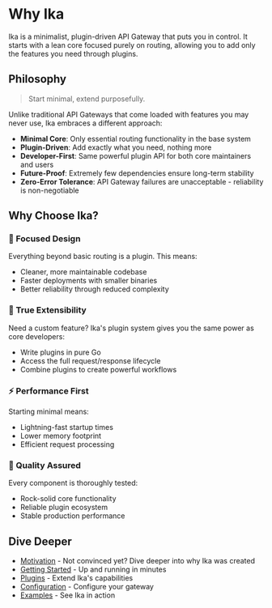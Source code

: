 # Why Ika

Ika is a minimalist, plugin-driven API Gateway that puts you in control. It starts with a lean core focused purely on routing, allowing you to add only the features you need through plugins.

## Philosophy

> Start minimal, extend purposefully.

Unlike traditional API Gateways that come loaded with features you may never use, Ika embraces a different approach:

- **Minimal Core**: Only essential routing functionality in the base system
- **Plugin-Driven**: Add exactly what you need, nothing more
- **Developer-First**: Same powerful plugin API for both core maintainers and users
- **Future-Proof**: Extremely few dependencies ensure long-term stability
- **Zero-Error Tolerance**: API Gateway failures are unacceptable - reliability is non-negotiable

## Why Choose Ika?

### 🎯 Focused Design

Everything beyond basic routing is a plugin. This means:

- Cleaner, more maintainable codebase
- Faster deployments with smaller binaries
- Better reliability through reduced complexity

### 🔌 True Extensibility

Need a custom feature? Ika's plugin system gives you the same power as core developers:

- Write plugins in pure Go
- Access the full request/response lifecycle
- Combine plugins to create powerful workflows

### ⚡ Performance First

Starting minimal means:

- Lightning-fast startup times
- Lower memory footprint
- Efficient request processing

### 🧪 Quality Assured

Every component is thoroughly tested:

- Rock-solid core functionality
- Reliable plugin ecosystem
- Stable production performance

## Dive Deeper

- [Motivation](/guide/motivation) - Not convinced yet? Dive deeper into why Ika was created
- [Getting Started](/guide/getting-started) - Up and running in minutes
- [Plugins](/plugins/) - Extend Ika's capabilities
- [Configuration](/guide/configurationTODO) - Configure your gateway
- [Examples](/examplesTODO) - See Ika in action
